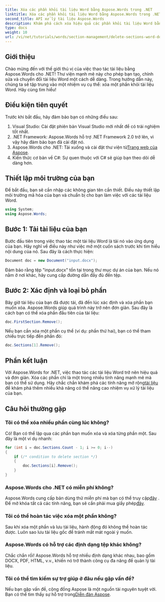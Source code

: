 ```yaml
---
title: Xóa các phần khỏi tài liệu Word bằng Aspose.Words trong .NET
linktitle: Xóa các phần khỏi tài liệu Word bằng Aspose.Words trong .NET
second_title: API xử lý tài liệu Aspose.Words
description: Khám phá cách xóa hiệu quả các phần khỏi tài liệu Word bằng Aspose.Words cho .NET. Hướng dẫn toàn diện này sẽ hướng dẫn bạn qua các điều kiện tiên quyết.
type: docs
weight: 10
url: /vi/net/tutorials/words/section-management/delete-sections-word-document/
---
```

## Giới thiệu

Chào mừng đến với thế giới thú vị của việc thao tác tài liệu bằng Aspose.Words cho .NET! Thư viện mạnh mẽ này cho phép bạn tạo, chỉnh sửa và chuyển đổi tài liệu Word một cách dễ dàng. Trong hướng dẫn này, chúng ta sẽ tập trung vào một nhiệm vụ cụ thể: xóa một phần khỏi tài liệu Word. Hãy cùng tìm hiểu!

## Điều kiện tiên quyết

Trước khi bắt đầu, hãy đảm bảo bạn có những điều sau:

1. Visual Studio: Cài đặt phiên bản Visual Studio mới nhất để có trải nghiệm tốt nhất.
2. .NET Framework: Aspose.Words hỗ trợ .NET Framework 2.0 trở lên, vì vậy hãy đảm bảo bạn đã cài đặt nó.
3.  Aspose.Words cho .NET: Tải xuống và cài đặt thư viện từ[Trang web của Aspose](https://releases.aspose.com/words/net/).
4. Kiến thức cơ bản về C#: Sự quen thuộc với C# sẽ giúp bạn theo dõi dễ dàng hơn.

## Thiết lập môi trường của bạn

Để bắt đầu, bạn sẽ cần nhập các không gian tên cần thiết. Điều này thiết lập môi trường mã hóa của bạn và chuẩn bị cho bạn làm việc với các tài liệu Word.

```csharp
using System;
using Aspose.Words;
```

## Bước 1: Tải tài liệu của bạn

Bước đầu tiên trong việc thao tác một tài liệu Word là tải nó vào ứng dụng của bạn. Hãy nghĩ về điều này như việc mở một cuốn sách trước khi tìm hiểu nội dung của nó. Sau đây là cách thực hiện:

```csharp
Document doc = new Document("input.docx");
```

Đảm bảo rằng tệp "input.docx" tồn tại trong thư mục dự án của bạn. Nếu nó nằm ở nơi khác, hãy cung cấp đường dẫn đầy đủ đến tệp.

## Bước 2: Xác định và loại bỏ phần

Bây giờ tài liệu của bạn đã được tải, đã đến lúc xác định và xóa phần bạn muốn xóa. Aspose.Words giúp quá trình này trở nên đơn giản. Sau đây là cách bạn có thể xóa phần đầu tiên của tài liệu:

```csharp
doc.FirstSection.Remove();
```

Nếu bạn cần xóa một phần cụ thể (ví dụ: phần thứ hai), bạn có thể tham chiếu trực tiếp đến phần đó:

```csharp
doc.Sections[1].Remove();
```

## Phần kết luận

Với Aspose.Words for .NET, việc thao tác các tài liệu Word trở nên hiệu quả và đơn giản. Xóa các phần chỉ là một trong nhiều tính năng mạnh mẽ mà bạn có thể sử dụng. Hãy chắc chắn khám phá các tính năng mở rộng[tài liệu](https://reference.aspose.com/words/net/) để khám phá thêm nhiều khả năng có thể nâng cao nhiệm vụ xử lý tài liệu của bạn.

## Câu hỏi thường gặp

### Tôi có thể xóa nhiều phần cùng lúc không?
Có! Bạn có thể lặp qua các phần bạn muốn xóa và xóa từng phần một. Sau đây là một ví dụ nhanh:

```csharp
for (int i = doc.Sections.Count - 1; i >= 0; i--)
{
    if (/* condition to delete section */)
    {
        doc.Sections[i].Remove();
    }
}
```

### Aspose.Words cho .NET có miễn phí không?
 Aspose.Words cung cấp bản dùng thử miễn phí mà bạn có thể truy cập[đây](https://releases.aspose.com/) . Để mở khóa tất cả các tính năng, bạn sẽ cần phải mua giấy phép[đây](https://purchase.aspose.com/buy).

### Tôi có thể hoàn tác việc xóa một phần không?
Sau khi xóa một phần và lưu tài liệu, hành động đó không thể hoàn tác được. Luôn sao lưu tài liệu gốc để tránh mất mát ngoài ý muốn.

### Aspose.Words có hỗ trợ các định dạng tệp khác không?
Chắc chắn rồi! Aspose.Words hỗ trợ nhiều định dạng khác nhau, bao gồm DOCX, PDF, HTML, v.v., khiến nó trở thành công cụ đa năng để quản lý tài liệu.

### Tôi có thể tìm kiếm sự trợ giúp ở đâu nếu gặp vấn đề?
 Nếu bạn gặp vấn đề, cộng đồng Aspose là một nguồn tài nguyên tuyệt vời. Bạn có thể tìm thấy sự hỗ trợ trong[Diễn đàn Aspose](https://forum.aspose.com/c/words/8).